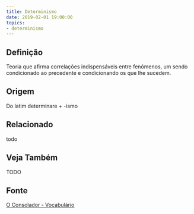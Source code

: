 ```yaml
---
title: Determinismo
date: 2019-02-01 19:00:00
topics:
- determinismo
---
```


## Definição
Teoria que afirma correlações indispensáveis entre fenômenos, um sendo
condicionado ao precedente e condicionando os que lhe sucedem.

## Origem
Do latim determinare + -ismo

## Relacionado
todo

## Veja Também
TODO

## Fonte
[O Consolador - Vocabulário](http://www.oconsolador.com.br/linkfixo/vocabulario/principal.html)


